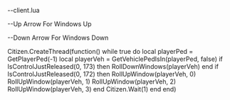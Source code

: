 --client.lua

--Up Arrow For Windows Up

--Down Arrow For Windows Down

Citizen.CreateThread(function()
    while true
    	do
		local playerPed = GetPlayerPed(-1)
		local playerVeh = GetVehiclePedIsIn(playerPed, false)
			if IsControlJustReleased(0, 173) then
				RollDownWindows(playerVeh)
			end
			if IsControlJustReleased(0, 172) then
				RollUpWindow(playerVeh, 0)
				RollUpWindow(playerVeh, 1)
				RollUpWindow(playerVeh, 2)
				RollUpWindow(playerVeh, 3)
			end
		Citizen.Wait(1)
	end
end)

